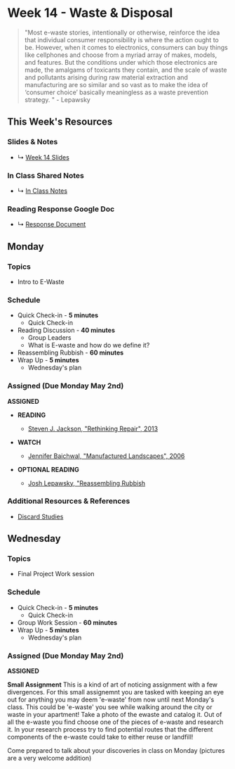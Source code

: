# Week 14 - Waste & Disposal

> "Most e-waste stories, intentionally or otherwise, reinforce the idea that individual consumer responsibility is where the action ought to be. However, when it comes to electronics, consumers can buy things like cellphones and choose from a myriad array of makes, models, and features. But the conditions under which those electronics are made, the amalgams of toxicants they contain, and the scale of waste and pollutants arising during raw material extraction and manufacturing are so similar and so vast as to make the idea of ‘consumer choice’ basically meaningless as a waste prevention strategy. " - Lepawsky


## This Week's Resources

### Slides & Notes 
* ↳ [Week 14 Slides](https://docs.google.com/presentation/d/1aQMwefHxvbJfpUUwm10tbdCPvC_55VHGg-Yqbv0LwbM/edit?usp=sharing)
### In Class Shared Notes
* ↳ [In Class Notes](https://docs.google.com/document/d/1v2XqOosts9svJJ-VPiQWGzaDlGUvF5M6oRVBcvclF5c/edit?usp=sharing)
### Reading Response Google Doc
* ↳ [Response Document](https://docs.google.com/document/d/1z9RFLIPTfHzS9kKKNdszuYYRxVgrxREBAZ1X29DAJfs/edit?usp=sharing)

## Monday

### Topics
* Intro to E-Waste

### Schedule
* Quick Check-in - __5 minutes__
    * Quick Check-in
* Reading Discussion - __40 minutes__
    * Group Leaders 
    * What is E-waste and how do we define it?
* Reassembling Rubbish - __60 minutes__
* Wrap Up -  __5 minutes__
    * Wednesday's plan

### Assigned (Due Monday May 2nd)

__ASSIGNED__
* **READING**
    * [Steven J. Jackson, "Rethinking Repair", 2013](https://www.are.na/block/7607671)

* **WATCH**
    * [Jennifer Baichwal, "Manufactured Landscapes", 2006](https://archive.org/details/ManufacturedLandscapes_201902)

* **OPTIONAL READING**  
    * [Josh Lepawsky, "Reassembling Rubbish](https://mitpress.mit.edu/books/reassembling-rubbish)


### Additional Resources & References
* [Discard Studies](https://discardstudies.com/)

## Wednesday


### Topics
* Final Project Work session

### Schedule
* Quick Check-in - __5 minutes__
    * Quick Check-in
* Group Work Session - __60 minutes__
* Wrap Up -  __5 minutes__
    * Wednesday's plan

### Assigned (Due Monday May 2nd)

__ASSIGNED__

**Small Assignment**
This is a kind of art of noticing assignment with a few divergences.
For this small assignemnt you are tasked with keeping an eye out for anything you may deem 
'e-waste' from now until next Monday's class. This could be 'e-waste' you see while walking around the city or waste in your apartment! Take a photo of the ewaste and catalog it. Out of all the e-waste you find choose one of the pieces of e-waste and research it. In your research process try to find potential routes that the different components of the e-waste could take to either reuse or landfill!

Come prepared to talk about your discoveries in class on Monday (pictures are a very welcome addition)
